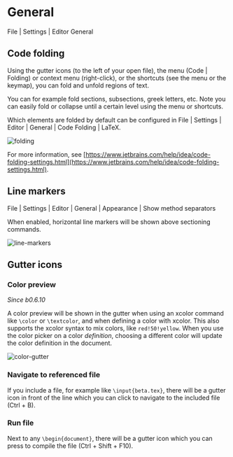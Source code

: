 # General

<tldr>
<p>
<ui-path>File | Settings | Editor General</ui-path>
</p>
</tldr>

## Code folding

Using the gutter icons (to the left of your open file), the menu (<ui-path>Code | Folding</ui-path>) or context menu (right-click), or the shortcuts (see the menu or the keymap), you can fold and unfold regions of text.

You can for example fold sections, subsections, greek letters, etc.
Note you can easily fold or collapse until a certain level using the menu or shortcuts.

Which elements are folded by default can be configured in <ui-path>File | Settings | Editor | General | Code Folding | LaTeX</ui-path>.

![folding](folding.png)

For more information, see [https://www.jetbrains.com/help/idea/code-folding-settings.html](https://www.jetbrains.com/help/idea/code-folding-settings.html).

## Line markers

<ui-path>File | Settings | Editor | General | Appearance | Show method separators</ui-path>

When enabled, horizontal line markers will be shown above sectioning commands.

![line-markers](line-markers.png)

## Gutter icons

### Color preview

_Since b0.6.10_

A color preview will be shown in the gutter when using an xcolor command like `\color` or `\textcolor`, and when defining a color with xcolor.
This also supports the xcolor syntax to mix colors, like `red!50!yellow`.
When you use the color picker on a color _definition_, choosing a different color will update the color definition in the document.

![color-gutter](color-gutter.png)

### Navigate to referenced file

If you include a file, for example like `\input{beta.tex}`, there will be a gutter icon in front of the line which you can click to navigate to the included file (<shortcut>Ctrl + B</shortcut>).

### Run file

Next to any `\begin{document}`, there will be a gutter icon which you can press to compile the file (<shortcut>Ctrl + Shift + F10</shortcut>).
